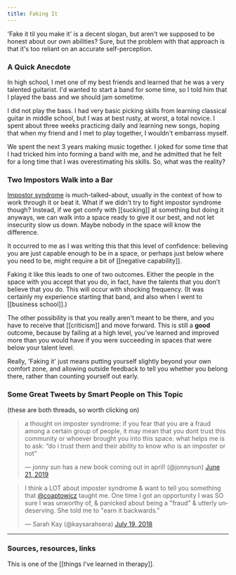 ```yaml
---
title: Faking It
---
```


'Fake it til you make it' is a decent slogan, but aren't we supposed to be honest about our own abilities? Sure, but the problem with that approach is that it's too reliant on an accurate self-perception.

### A Quick Anecdote

In high school, I met one of my best friends and learned that he was a very talented guitarist. I'd wanted to start a band for some time, so I told him that I played the bass and we should jam sometime.

I did not play the bass. I had very basic picking skills from learning classical guitar in middle school, but I was at best rusty, at worst, a total novice. I spent about three weeks practicing daily and learning new songs, hoping that when my friend and I met to play together, I wouldn't embarrass myself.

We spent the next 3 years making music together. I joked for some time that I had tricked him into forming a band with me, and he admitted that he felt for a long time that I was overestimating his skills. So, what was the reality?

### Two Impostors Walk into a Bar

[Impostor syndrome](https://en.wikipedia.org/wiki/Impostor_syndrome) is much-talked-about, usually in the context of how to work through it or beat it. What if we didn't try to fight impostor syndrome though? Instead, if we get comfy with [[sucking]] at something but doing it anyways, we can walk into a space ready to give it our best, and not let insecurity slow us down. Maybe nobody in the space will know the difference.

It occurred to me as I was writing this that this level of confidence: believing you are just capable enough to be in a space, or perhaps just below where you need to be, might require a bit of [[negative capability]].

Faking it like this leads to one of two outcomes. Either the people in the space with you accept that you do, in fact, have the talents that you don't believe that you do. This will occur with shocking frequency. (It was certainly my experience starting that band, and also when I went to [[business school]].)

The other possibility is that you really aren't meant to be there, and you have to receive that [[criticism]] and move forward. This is still a **good** outcome, because by failing at a high level, you've learned and improved more than you would have if you were succeeding in spaces that were below your talent level.

Really, 'Faking it' just means putting yourself slightly beyond your own comfort zone, and allowing outside feedback to tell you whether you belong there, rather than counting yourself out early.

### Some Great Tweets by Smart People on This Topic

(these are both threads, so worth clicking on)

<blockquote class="twitter-tweet"><p lang="en" dir="ltr">a thought on imposter syndrome: if you fear that you are a fraud among a certain group of people, it may mean that you dont trust this community or whoever brought you into this space. what helps me is to ask: “do i trust them and their ability to know who is an imposter or not”</p>&mdash; jonny sun has a new book coming out in april! (@jonnysun) <a href="https://twitter.com/jonnysun/status/1141911481166028807?ref_src=twsrc%5Etfw">June 21, 2019</a></blockquote> <script async src="https://platform.twitter.com/widgets.js" charset="utf-8"></script>

<blockquote class="twitter-tweet"><p lang="en" dir="ltr">I think a LOT about imposter syndrome &amp; want to tell you something that <a href="https://twitter.com/coaptowicz?ref_src=twsrc%5Etfw">@coaptowicz</a> taught me. One time I got an opportunity I was SO sure I was unworthy of, &amp; panicked about being a &quot;fraud&quot; &amp; utterly undeserving. She told me to &quot;earn it backwards.&quot;</p>&mdash; Sarah Kay (@kaysarahsera) <a href="https://twitter.com/kaysarahsera/status/1019786072493043713?ref_src=twsrc%5Etfw">July 19, 2018</a></blockquote> <script async src="https://platform.twitter.com/widgets.js" charset="utf-8"></script>

---
### Sources, resources, links

This is one of the [[things I've learned in therapy]].